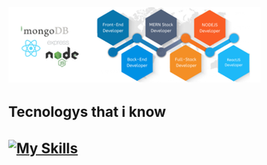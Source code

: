 ![The San Juan Mountains are beautiful!](https://raw.githubusercontent.com/rayhanalmim/image-host/main/Images/mern1.png "Full Stack Developer")
# Tecnologys that i know
[![My Skills](https://skillicons.dev/icons?i=nodejs,mongodb,react,js,firebase,html,css,figma,vscode,stackoverflow&perline=5)](https://skillicons.dev)
=======
